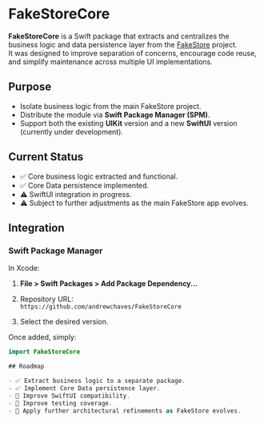 # FakeStoreCore

**FakeStoreCore** is a Swift package that extracts and centralizes the business logic and data persistence layer from the [FakeStore](https://github.com/andrewchaves/FakeStore) project.  
It was designed to improve separation of concerns, encourage code reuse, and simplify maintenance across multiple UI implementations.

## Purpose

- Isolate business logic from the main FakeStore project.
- Distribute the module via **Swift Package Manager (SPM)**.
- Support both the existing **UIKit** version and a new **SwiftUI** version (currently under development).

## Current Status

- ✅ Core business logic extracted and functional.
- ✅ Core Data persistence implemented.
- ⚠️ SwiftUI integration in progress.
- ⚠️ Subject to further adjustments as the main FakeStore app evolves.

## Integration

### Swift Package Manager

In Xcode:

1. **File > Swift Packages > Add Package Dependency...**
2. Repository URL:  
`https://github.com/andrewchaves/FakeStoreCore`

3. Select the desired version.

Once added, simply:

```swift
import FakeStoreCore

## Roadmap

- ✅ Extract business logic to a separate package.
- ✅ Implement Core Data persistence layer.
- 🔄 Improve SwiftUI compatibility.
- 🔄 Improve testing coverage.
- 🔄 Apply further architectural refinements as FakeStore evolves.
